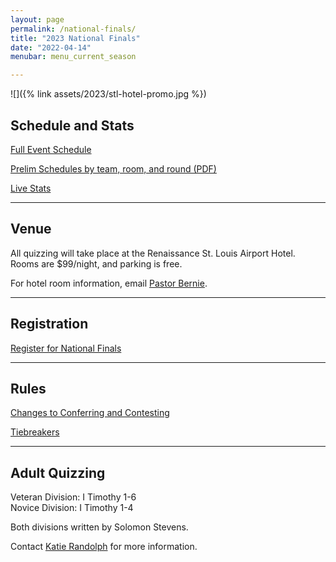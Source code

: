 ```yaml
---
layout: page
permalink: /national-finals/
title: "2023 National Finals"
date: "2022-04-14"
menubar: menu_current_season

---
```


![]({% link assets/2023/stl-hotel-promo.jpg %})

## Schedule and Stats

<a href="{% link _pages/national-finals-schedule.md %}" class="button is-primary">Full Event Schedule</a>

<a href="{% link assets/2023/2023-Prelim-Schedules.pdf %}" class="button is-primary">Prelim Schedules by team, room, and round (PDF)</a>

<a href="{% link _pages/live-events.md %}#/b2d7ef09-11de-461f-9b41-08db5c53c953" class="button is-primary">Live Stats</a>

---

## Venue

All quizzing will take place at the Renaissance St. Louis Airport Hotel. Rooms are $99/night, and parking is free.

For hotel room information, email [Pastor Bernie](mailto:elliotbq@gmail.com).

<!-- <a href="https://www.marriott.com/events/start.mi?id=1683745765249&key=GRP" class="button is-primary">Hotel Reservation Link</a> -->

---

## Registration

<a href="https://brushfire.com/agusa/NBQ/551064" class="button is-primary">Register for National Finals</a>


---

## Rules

<a href="{% link _pages/contesting-changes.md %}" class="button is-primary">Changes to Conferring and Contesting</a>

<a href="{% link assets/2023/2023 National Finals Tie Breaker Rules.pdf %}" class="button is-primary">Tiebreakers</a>

---

## Adult Quizzing

Veteran Division: I Timothy 1-6  
Novice Division: I Timothy 1-4

Both divisions written by Solomon Stevens.

Contact [Katie Randolph](mailto:kaitlyn.randolph@gmail.com) for more information.

